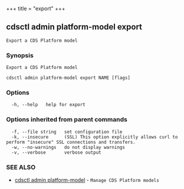 +++
title = "export"
+++
## cdsctl admin platform-model export

`Export a CDS Platform model`

### Synopsis

`Export a CDS Platform model`

```
cdsctl admin platform-model export NAME [flags]
```

### Options

```
  -h, --help   help for export
```

### Options inherited from parent commands

```
  -f, --file string   set configuration file
  -k, --insecure      (SSL) This option explicitly allows curl to perform "insecure" SSL connections and transfers.
  -w, --no-warnings   do not display warnings
  -v, --verbose       verbose output
```

### SEE ALSO

* [cdsctl admin platform-model](/cli/cdsctl/admin/platform-model/)	 - `Manage CDS Platform models`

